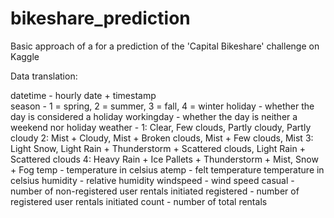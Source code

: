 # bikeshare_prediction
Basic approach of a for a prediction of the 'Capital Bikeshare' challenge on Kaggle


Data translation:

datetime - hourly date + timestamp  
season -  1 = spring, 2 = summer, 3 = fall, 4 = winter 
holiday - whether the day is considered a holiday
workingday - whether the day is neither a weekend nor holiday
weather -   1: Clear, Few clouds, Partly cloudy, Partly cloudy
            2: Mist + Cloudy, Mist + Broken clouds, Mist + Few clouds, Mist
            3: Light Snow, Light Rain + Thunderstorm + Scattered clouds, Light Rain + Scattered clouds
            4: Heavy Rain + Ice Pallets + Thunderstorm + Mist, Snow + Fog 
temp - temperature in celsius
atemp - felt temperature temperature in celsius
humidity - relative humidity
windspeed - wind speed
casual - number of non-registered user rentals initiated
registered - number of registered user rentals initiated
count - number of total rentals

